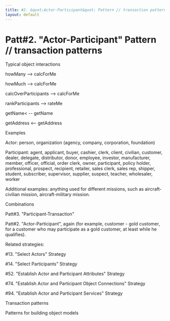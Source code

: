 ```yaml
---
title: #2. &quot;Actor-Participant&quot; Pattern // transaction patterns
layout: default
---
```




# Patt#2. &quot;Actor-Participant&quot; Pattern // transaction patterns 

 

Typical object interactions 

 howMany --&gt; calcForMe 

 howMuch --&gt; calcForMe 

 calcOverParticipants --&gt; calcForMe 

 rankParticipants --&gt; rateMe 

 getName&lt; -- getName 

 getAddress &lt;-- getAddress 

Examples

 Actor: person, organization (agency, company, corporation, foundation) 

 Participant: agent, applicant, buyer, cashier, clerk, client, civilian, customer,
dealer, delegate, distributor, donor, employee, investor, manufacturer, member, officer,
official, order clerk, owner, participant, policy holder, professional, prospect,
recipient, retailer, sales clerk, sales rep, shipper, student, subscriber, supervisor,
supplier, suspect, teacher, wholesaler, worker 

 Additional examples: anything used for different missions, such as aircraft-civilian
mission, aircraft-military mission. 

Combinations 

Patt#3. &quot;Participant-Transaction&quot; 

Patt#2. &quot;Actor-Participant&quot;, again (for
example, customer - gold customer, for a customer who may participate as a gold customer,
at least while he qualifies). 

Related strategies: 

#13. &quot;Select Actors&quot; Strategy 

#14. &quot;Select Participants&quot; Strategy 

#52. &quot;Establish Actor and Participant
Attributes&quot; Strategy 

#74. &quot;Establish Actor and Participant Object
Connections&quot; Strategy 

#94. &quot;Establish Actor and Participant
Services&quot; Strategy 

Transaction patterns

Patterns for building object models



